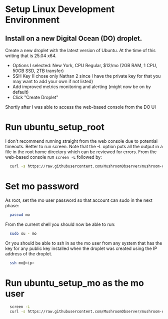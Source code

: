 # Setup Linux Development Environment

## Install on a new Digital Ocean (DO) droplet.
Create a new droplet with the latest version of Ubuntu.  At the time of this writing that is 25.04 x64.
- Options I selected: New York, CPU Regular, $12/mo (2GB RAM, 1 CPU, 50GB SSD, 2TB transfer)
- SSH Key (I chose only Nathan 2 since I have the private key for that you may want to add your own if not listed)
- Add improved metrics monitoring and alerting (might now be on by default)
- Click "Create Droplet"

Shortly after I was able to access the web-based console from the DO UI

# Run ubuntu_setup_root
I don't recommend running straight from the web console due to
potential timeouts.  Better to run screen.  Note that the -L option
puts all the output in a file in the root home directory which can be
reviewed for errors.  From the web-based console run `screen -L`
followed by:

```sh
  curl -s https://raw.githubusercontent.com/MushroomObserver/mushroom-observer/njw-digitalocean-dev/script/ubuntu_setup_root | bash
```

# Set mo password
As root, set the mo user password so that account can sudo in the next phase:

```sh
  passwd mo
```

From the current shell you should now be able to run:
```sh
  sudo su - mo
```

Or you should be able to ssh in as the mo user from any system
that has the key for any public key installed when the droplet was
created using the IP address of the droplet.
```sh
  ssh mo@<ip>
```

# Run ubuntu_setup_mo as the mo user
```sh
  screen -L
  curl -s https://raw.githubusercontent.com/MushroomObserver/mushroom-observer/njw-digitalocean-dev/script/ubuntu_setup_mo | bash
```
